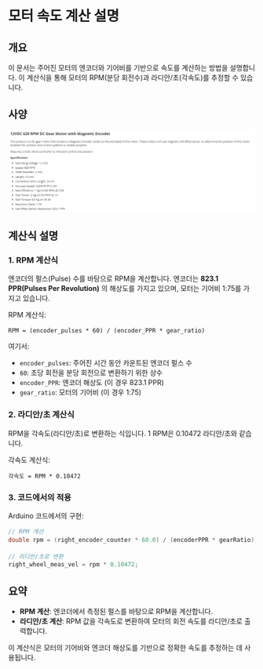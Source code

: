 # 모터 속도 계산 설명

## 개요
이 문서는 주어진 모터의 엔코더와 기어비를 기반으로 속도를 계산하는 방법을 설명합니다. 이 계산식을 통해 모터의 RPM(분당 회전수)과 라디안/초(각속도)를 추정할 수 있습니다.

## 사양
![모터 사양](./image.png)

## 계산식 설명

### 1. RPM 계산식
엔코더의 펄스(Pulse) 수를 바탕으로 RPM을 계산합니다. 엔코더는 **823.1 PPR(Pulses Per Revolution)** 의 해상도를 가지고 있으며, 모터는 기어비 1:75를 가지고 있습니다.

RPM 계산식:
```
RPM = (encoder_pulses * 60) / (encoder_PPR * gear_ratio)
```

여기서:
- `encoder_pulses`: 주어진 시간 동안 카운트된 엔코더 펄스 수
- `60`: 초당 회전을 분당 회전으로 변환하기 위한 상수
- `encoder_PPR`: 엔코더 해상도 (이 경우 823.1 PPR)
- `gear_ratio`: 모터의 기어비 (이 경우 1:75)

### 2. 라디안/초 계산식
RPM을 각속도(라디안/초)로 변환하는 식입니다. 1 RPM은 0.10472 라디안/초와 같습니다.

각속도 계산식:
```
각속도 = RPM * 0.10472
```

### 3. 코드에서의 적용
Arduino 코드에서의 구현:

```cpp
// RPM 계산
double rpm = (right_encoder_counter * 60.0) / (encoderPPR * gearRatio);

// 라디안/초로 변환
right_wheel_meas_vel = rpm * 0.10472;
```

## 요약
- **RPM 계산**: 엔코더에서 측정된 펄스를 바탕으로 RPM을 계산합니다.
- **라디안/초 계산**: RPM 값을 각속도로 변환하여 모터의 회전 속도를 라디안/초로 출력합니다.

이 계산식은 모터의 기어비와 엔코더 해상도를 기반으로 정확한 속도를 추정하는 데 사용됩니다.
